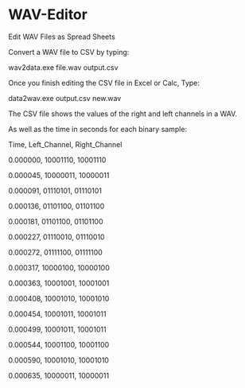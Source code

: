 # WAV-Editor
Edit WAV Files as Spread Sheets

Convert a WAV file to CSV by typing:

wav2data.exe file.wav output.csv

Once you finish editing the CSV file in Excel or Calc,
Type:

data2wav.exe output.csv new.wav

The CSV file shows the values of the right and left channels in a WAV.

As well as the time in seconds for each binary sample:

Time, Left_Channel, Right_Channel

0.000000, 10001110, 10001110

0.000045, 10000011, 10000011

0.000091, 01110101, 01110101

0.000136, 01101100, 01101100

0.000181, 01101100, 01101100

0.000227, 01110010, 01110010

0.000272, 01111100, 01111100

0.000317, 10000100, 10000100

0.000363, 10001001, 10001001

0.000408, 10001010, 10001010

0.000454, 10001011, 10001011

0.000499, 10001011, 10001011

0.000544, 10001100, 10001100

0.000590, 10001010, 10001010

0.000635, 10000011, 10000011
